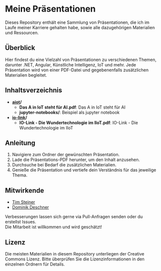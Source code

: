 # Meine Präsentationen

Dieses Repository enthält eine Sammlung von Präsentationen, die ich im Laufe meiner Karriere gehalten habe, sowie alle dazugehörigen Materialien und Ressourcen.

## Überblick

Hier findest du eine Vielzahl von Präsentationen zu verschiedenen Themen, darunter .NET, Angular, Künstliche Intelligenz, IoT und mehr. Jede Präsentation wird von einer PDF-Datei und gegebenenfalls zusätzlichen Materialien begleitet.

## Inhaltsverzeichnis

- **[aiot](aiot/)/**
  - **Das A in IoT steht für AI.pdf**: Das A in IoT steht für AI
  - **jupyter-notebooks/**: Beispiel als jupyter notebook
- **[io-link](io-link/)/**
  - **IO-Link - Die Wundertechnologie im IIoT.pdf**: IO-Link - Die Wundertechnologie im IIoT

## Anleitung

1. Navigiere zum Ordner der gewünschten Präsentation.
2. Lade die Präsentations-PDF herunter, um den Inhalt anzusehen.
3. Durchsuche bei Bedarf die zusätzlichen Materialien.
4. Genieße die Präsentation und vertiefe dein Verständnis für das jeweilige Thema.

## Mitwirkende

- [Tim Steiner](https://github.com/tim1993)
- [Dominik Deschner](https://github.com/domdeger)

Verbesserungen lassen sich gerne via Pull-Anfragen senden oder du erstellst Issues.  
Die Mitarbeit ist willkommen und wird geschätzt!

## Lizenz

Die meisten Materialien in diesem Repository unterliegen der Creative Commons Lizenz. Bitte überprüfen Sie die Lizenzinformationen in den einzelnen Ordnern für Details.
